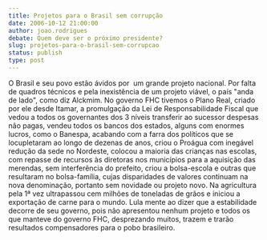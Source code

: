 ```yaml
---
title: Projetos para o Brasil sem corrupção
date: 2006-10-12 21:00:00
author: joao.rodrigues
debate: Quem deve ser o próximo presidente?
slug: projetos-para-o-brasil-sem-corrupcao
status: publish 
type: post
---
```


O Brasil e seu povo estão ávidos por  um grande projeto nacional. Por falta de quadros técnicos e pela inexistência de um projeto viável, o país "anda de lado", como diz Alckmim. No governo FHC tivemos o Plano Real, criado por ele desde Itamar, a promulgação da Lei de Responsabilidade Fiscal que vedou a todos os governantes dos 3 níveis transferir ao sucessor despesas não pagas, vendeu todos os bancos dos estados, alguns com enormes lucros, como o Banespa, acabando com a farra dos políticos que se locupletaram ao longo de dezenas de anos, criou o Proágua com inegável redução da sede no Nordeste, colocou a maioria das crianças nas escolas, com repasse de recursos às diretoras nos municípios para a aquisição das merendas, sem interferência do prefeito, criou a bolsa-escola e outras que resultaram no bolsa-família, cujas disparidades de valores continuam na nova denominação, portanto sem novidade ou projeto novo. Na agricultura pela 1ª vez ultrapassou cem milhões de toneladas de grãos e iniciou a exportação de carne para o mundo. Lula mente ao dizer que a estabilidade decorre de seu governo, pois não apresentou nenhum projeto e todos os que manteve do governo FHC, desprezando muitos, trazem e trarão resultados compensadores para o pobo brasileiro.
